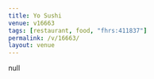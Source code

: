 ```yaml
---
title: Yo Sushi
venue: v16663
tags: [restaurant, food, "fhrs:411837"]
permalink: /v/16663/
layout: venue
---
```

null